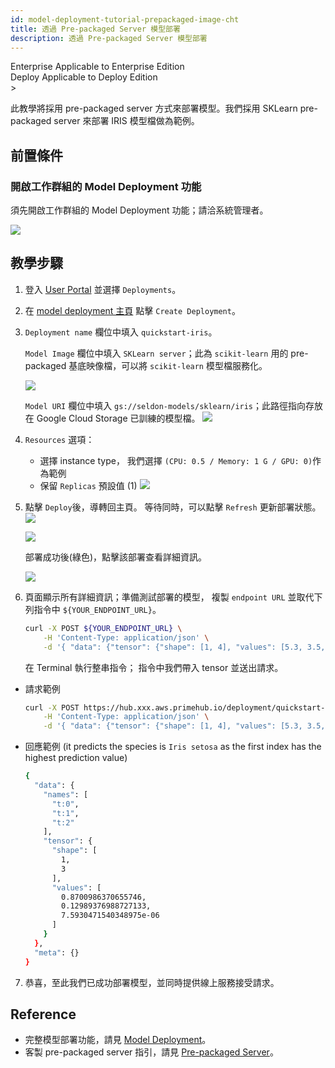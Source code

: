 ```yaml
---
id: model-deployment-tutorial-prepackaged-image-cht
title: 透過 Pre-packaged Server 模型部署
description: 透過 Pre-packaged Server 模型部署
---
```


<div class="label-sect">
  <div class="ee-only tooltip">Enterprise
    <span class="tooltiptext">Applicable to Enterprise Edition</span>
  </div>
  <div class="deploy-only tooltip">Deploy
    <span class="tooltiptext">Applicable to Deploy Edition</span>
  </div>
</div>>

此教學將採用 pre-packaged server 方式來部署模型。我們採用 SKLearn pre-packaged server 來部署 IRIS 模型檔做為範例。

## 前置條件

### 開啟工作群組的 Model Deployment 功能

須先開啟工作群組的 Model Deployment 功能；請洽系統管理者。

![](assets/mdeploy_enable.png)

## 教學步驟

1. 登入 [User Portal](quickstart/login-portal-user) 並選擇 `Deployments`。
2. 在 [model deployment 主頁](model-deployment-feature#主頁) 點擊 `Create Deployment`。
3. `Deployment name` 欄位中填入 `quickstart-iris`。

   `Model Image` 欄位中填入 `SKLearn server`；此為 `scikit-learn` 用的 pre-packaged 基底映像檔，可以將 `scikit-learn` 模型檔服務化。

   ![](assets/mdeploy_create_model_image_suggestion.png)

   `Model URI` 欄位中填入 `gs://seldon-models/sklearn/iris`；此路徑指向存放在 Google Cloud Storage 已訓練的模型檔。
   ![](assets/mdeploy_quickstart_deploydetail_1.png)
   
4. `Resources` 選項：
    - 選擇 instance type， 我們選擇 `(CPU: 0.5 / Memory: 1 G / GPU: 0)`作為範例
    - 保留 `Replicas` 預設值 (1)
    ![](assets/mdeploy_quickstart_deployresource.png)
5. 點擊 `Deploy`後，導轉回主頁。 等待同時，可以點擊 `Refresh` 更新部署狀態。
    ![](assets/mdeploy_quickstart_deploying_iris.png)
    
    ![](assets/mdeploy_quickstart_deployed_iris.png)

    部署成功後(綠色)，點擊該部署查看詳細資訊。
    
    ![](assets/mdeploy_quickstart_detailpage_1.png)

6. 頁面顯示所有詳細資訊；準備測試部署的模型， 複製 `endpoint URL` 並取代下列指令中 `${YOUR_ENDPOINT_URL}`。
    ```bash
    curl -X POST ${YOUR_ENDPOINT_URL} \
        -H 'Content-Type: application/json' \
        -d '{ "data": {"tensor": {"shape": [1, 4], "values": [5.3, 3.5, 1.4, 0.2]}} }'
    ```
    在 Terminal 執行整串指令； 指令中我們帶入 tensor 並送出請求。

  - 請求範例
      ```bash
      curl -X POST https://hub.xxx.aws.primehub.io/deployment/quickstart-iris-xxx/api/v1.0/predictions \
          -H 'Content-Type: application/json' \
          -d '{ "data": {"tensor": {"shape": [1, 4], "values": [5.3, 3.5, 1.4, 0.2]}} }'
      ```
  - 回應範例 (it predicts the species is `Iris setosa` as the first index has the highest prediction value)
      ```bash
      {
        "data": {
          "names": [
            "t:0",
            "t:1",
            "t:2"
          ],
          "tensor": {
            "shape": [
              1,
              3
            ],
            "values": [
              0.8700986370655746,
              0.12989376988727133,
              7.5930471540348975e-06
            ]
          }
        },
        "meta": {}
      }
      ```
7. 恭喜，至此我們已成功部署模型，並同時提供線上服務接受請求。

## Reference

- 完整模型部署功能，請見 [Model Deployment](model-deployment-feature)。
- 客製 pre-packaged server 指引，請見 [Pre-packaged Server](model-deployment-prepackaged-server-intro-cht)。
